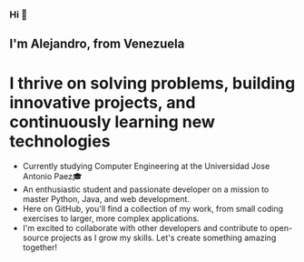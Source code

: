 ### Hi 👋
## I'm Alejandro, from Venezuela
# I thrive on solving problems, building innovative projects, and continuously learning new technologies

* Currently studying Computer Engineering at the Universidad Jose Antonio Paez🎓
* An enthusiastic student and passionate developer on a mission to master Python, Java, and web development. 
* Here on GitHub, you'll find a collection of my work, from small coding exercises to larger, more complex applications.
* I'm excited to collaborate with other developers and contribute to open-source projects as I grow my skills. Let's create something amazing together!

